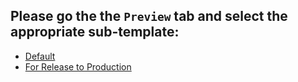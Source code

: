 ## Please go the the `Preview` tab and select the appropriate sub-template:

* [Default](?expand=1&template=default.md)
* [For Release to Production](?expand=1&template=production.md)
